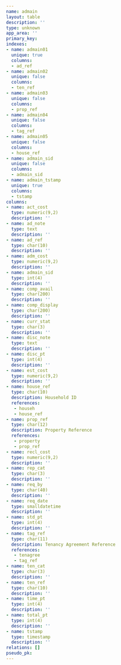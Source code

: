```yaml
---
name: admain
layout: table
description: ''
type: unknown
app_area: ''
primary_key: 
indexes:
- name: admain01
  unique: true
  columns:
  - ad_ref
- name: admain02
  unique: false
  columns:
  - ten_ref
- name: admain03
  unique: false
  columns:
  - prop_ref
- name: admain04
  unique: false
  columns:
  - tag_ref
- name: admain05
  unique: false
  columns:
  - house_ref
- name: admain_sid
  unique: false
  columns:
  - admain_sid
- name: admain_tstamp
  unique: true
  columns:
  - tstamp
columns:
- name: act_cost
  type: numeric(9,2)
  description: ''
- name: ad_note
  type: text
  description: ''
- name: ad_ref
  type: char(10)
  description: ''
- name: adm_cost
  type: numeric(9,2)
  description: ''
- name: admain_sid
  type: int(4)
  description: ''
- name: comp_avail
  type: char(200)
  description: ''
- name: comp_display
  type: char(200)
  description: ''
- name: curr_stat
  type: char(3)
  description: ''
- name: disc_note
  type: text
  description: ''
- name: disc_pt
  type: int(4)
  description: ''
- name: est_cost
  type: numeric(9,2)
  description: ''
- name: house_ref
  type: char(10)
  description: Household ID
  references:
   - househ
   - house_ref
- name: prop_ref
  type: char(12)
  description: Property Reference
  references:
   - property
   - prop_ref
- name: recl_cost
  type: numeric(9,2)
  description: ''
- name: rep_cat
  type: char(3)
  description: ''
- name: req_by
  type: char(40)
  description: ''
- name: req_date
  type: smalldatetime
  description: ''
- name: std_pt
  type: int(4)
  description: ''
- name: tag_ref
  type: char(11)
  description: Tenancy Agreement Reference
  references:
   - tenagree
   - tag_ref
- name: ten_cat
  type: char(3)
  description: ''
- name: ten_ref
  type: char(10)
  description: ''
- name: time_pt
  type: int(4)
  description: ''
- name: total_pt
  type: int(4)
  description: ''
- name: tstamp
  type: timestamp
  description: ''
relations: []
pseudo_pk: 
---
```


